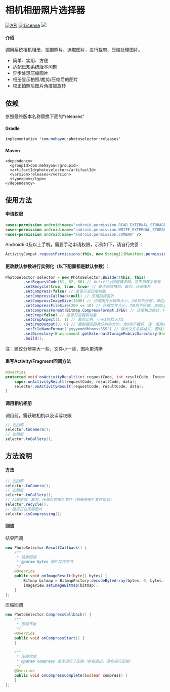 # 相机相册照片选择器
[![API](https://img.shields.io/badge/API-15%2B-brightgreen.svg)](https://android-arsenal.com/api?level=15)
[![License](https://img.shields.io/badge/license-Apache%202-green.svg)](https://www.apache.org/licenses/LICENSE-2.0)
[![](https://img.shields.io/github/release/mehayou/photoselector.svg?color=red)](https://github.com/mehayou/PhotoSelector/releases)

#### 介绍
调用系统相机相册，拍摄照片、选取图片，进行裁剪、压缩处理图片。
* 简单、实用、方便
* 适配已知系统版本问题
* 异步处理压缩图片
* 相册显示拍照/裁剪/压缩后的图片
* 校正拍照后图片角度被旋转

## 依赖
参照最终版本名称替换下面的“releases”
#### Gradle
```java
implementation 'com.mehayou:photoselector:releases'
```
#### Maven
```
<dependency>
  <groupId>com.mehayou</groupId>
  <artifactId>photoselector</artifactId>
  <version>releases</version>
  <type>pom</type>
</dependency>
```

## 使用方法
#### 申请权限
```xml
<uses-permission android:name="android.permission.READ_EXTERNAL_STORAGE" />
<uses-permission android:name="android.permission.WRITE_EXTERNAL_STORAGE" />
<uses-permission android:name="android.permission.CAMERA" />
```
Android6.0及以上手机，需要手动申请权限，示例如下，请自行完善：
```java
ActivityCompat.requestPermissions(this, new String[]{Manifest.permission.CAMERA, Manifest.permission.READ_EXTERNAL_STORAGE, Manifest.permission.WRITE_EXTERNAL_STORAGE}, 0);
```

#### 更改默认参数进行实例化（以下配置都是默认参数）：
```java
PhotoSelector selector = new PhotoSelector.Builder(this, this)
        .setRequestCode(81, 82, 80) // Activity回调请求码，互不相等才有效
        .setRecycle(true, true, true) // 是否回收拍照、裁剪、压缩图片
        .setCompress(false) // 是否开启压缩功能
        .setCompressCallback(null) // 压缩回调监听
        .setCompressImageSize(1080) // 压缩图片分辨率大小，为0则不压缩，单位px
        .setCompressFileSize(200 << 10) // 压缩文件大小，为0则不压缩，单位byte
        .setCompressFormat(Bitmap.CompressFormat.JPEG) // 压缩输出格式，PNG不支持压缩文件大小
        .setCrop(false) // 是否开启裁剪功能
        .setCropAspect(1, 1) // 裁剪比例，小于1则默认为1
        .setCropOutput(0, 0) // 强制裁剪图片分辨率大小，为0则不裁剪，注：使用后setCropAspect、setCompressImageSize方法失效
        .setFileNameFormat("yyyymmddhhmmssSSS") // 输出文件名称格式，若格式不正确或为空，则默认取时间戳
        .setDirectory(Environment.getExternalStoragePublicDirectory(Environment.DIRECTORY_DCIM)) // 输出目录
        .build();
```
注：建议分辨率大一些，文件小一些，图片更清晰

#### 重写Activity/Fragment回调方法
```java
@Override
protected void onActivityResult(int requestCode, int resultCode, Intent data) {
    super.onActivityResult(requestCode, resultCode, data);
    selector.onActivityResult(requestCode, resultCode, data);
}
```

#### 调用相机相册
调用前，需获取相机以及读写权限
```java
// 去拍照
selector.toCamera();
// 去相册
selector.toGallery();
```

## 方法说明
#### 方法
```java
// 去拍照
selector.toCamera();
// 去相册
selector.toGallery();
// 回收拍照、裁剪、压缩后的图片文件（相册原图片文件保留）
selector.recycle();
// 是否正在压缩图片
selector.isCompressing();
```

#### 回调
结果回调
```java
new PhotoSelector.ResultCallback() {
    /**
     * 结果回调
     * @param bytes 图片文件字节
     */
    @Override
    public void onImageResult(byte[] bytes) {
        Bitmap bitmap = BitmapFactory.decodeByteArray(bytes, 0, bytes.length);
        imageView.setImageBitmap(bitmap);
    }
};
```
压缩回调
```java
new PhotoSelector.CompressCallback() {
    /**
     * 压缩开始
     */
    @Override
    public void onCompressStart() {
    }

    /**
     * 压缩完成
     * @param compress 是否进行了压缩（存在直出，没有进行压缩）
     */
    @Override
    public void onCompressComplete(boolean compress) {
    }
};
```
